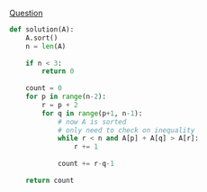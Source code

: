 [Question](https://app.codility.com/programmers/lessons/15-caterpillar_method/count_triangles/)

```python
def solution(A):
    A.sort()
    n = len(A)
    
    if n < 3:
        return 0
    
    count = 0
    for p in range(n-2):
        r = p + 2
        for q in range(p+1, n-1):
            # now A is sorted 
            # only need to check on inequality
            while r < n and A[p] + A[q] > A[r]:
                r += 1
                
            count += r-q-1
            
    return count
```